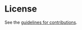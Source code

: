 # License

See the
[guidelines for contributions](https://github.com/decentralized-identity/bbs-signature/blob/main/CONTRIBUTING.md).
